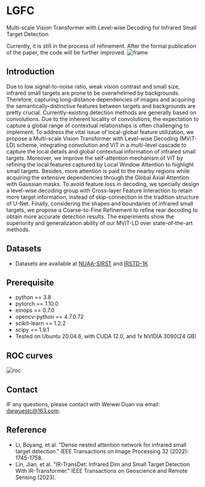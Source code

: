 # LGFC

Multi-scale Vision Transformer with Level-wise Decoding for Infrared Small Target Detection

Currently, it is still in the process of refinement. After the formal publication of the paper, the code will be further improved.
![frame](https://github.com/user-attachments/assets/475b242e-6300-4ebd-9315-5d6364ce760d)


## Introduction

Due to low signal-to-noise ratio, weak vision contrast and small size, infrared small targets are prone to be overwhelmed by backgrounds. Therefore, capturing long-distance dependencies of images and acquiring the semantically-distinctive features between targets and backgrounds are pretty crucial. Currently-existing detection methods are generally based on convolutions. Due to the inherent locality of convolutions, the expectation to capture a global range of contextual relationships is often challenging to implement. To address the vital issue of local-global feature utilization, we propose a Multi-scale Vision Transformer with Level-wise Decoding (MViT-LD) scheme, integrating convolution and ViT in a multi-level cascade to capture the local details and global contextual information of infrared small targets. Moreover, we improve the self-attention mechanism of ViT by refining the local features captured by Local Window Attention to highlight small targets. Besides, more attention is paid to the nearby regions while acquiring the extensive dependencies through the Global Axial Attention with Gaussian masks. To avoid feature loss in decoding, we specially design a level-wise decoding group with Cross-layer Feature Interaction to retain more target information, instead of skip-connection in the tradition structure of U-Net. Finally, considering the shapes and boundaries of infrared small targets, we propose a Coarse-to-Fine Refinement to refine rear decoding to obtain more accurate detection results. The experiments show the superiority and generalization ability of our MViT-LD over state-of-the-art methods.

## Datasets

- Datasets are available at [NUAA-SIRST](https://github.com/YimianDai/sirst) and [IRSTD-1K](https://github.com/RuiZhang97/ISNet)

## Prerequisite

- python == 3.8
- pytorch == 1.10.0
- einops == 0.7.0
- opencv-python == 4.7.0.72
- scikit-learn == 1.2.2
- scipy == 1.9.1
- Tested on Ubuntu 20.04.6, with CUDA 12.0, and 1x NVIDIA 3090(24 GB)

## ROC curves
![roc](https://github.com/user-attachments/assets/f93a5940-12ad-495d-9786-ccad58e3642c)

## Contact

IF any questions, please contact with Weiwei Duan via email: [dwwuestc@163.com]().

## Reference

- Li, Boyang, et al. "Dense nested attention network for infrared small target detection." IEEE Transactions on Image Processing 32 (2022): 1745-1758.
- Lin, Jian, et al. "IR-TransDet: Infrared Dim and Small Target Detection With IR-Transformer." IEEE Transactions on Geoscience and Remote Sensing (2023).
